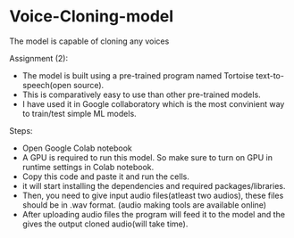 # Voice-Cloning-model
The model is capable of cloning any voices 

Assignment (2):
- The model is built using a pre-trained program named Tortoise text-to-speech(open source).
- This is comparatively easy to use than other pre-trained models.
- I have used it in Google collaboratory which is the most convinient way to train/test simple ML models.

Steps:
- Open Google Colab notebook
- A GPU is required to run this model. So make sure to turn on GPU in runtime settings in Colab notebook.
- Copy this code and paste it and run the cells.
- it will start installing the dependencies and required packages/libraries.
- Then, you need to give input audio files(atleast two audios), these files should be in .wav format. (audio making tools are available online)
- After uploading audio files the program will feed it to the model and the gives the output cloned audio(will take time).  
